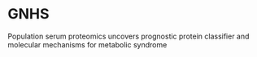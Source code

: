 # GNHS
Population serum proteomics uncovers prognostic protein classifier and molecular mechanisms for metabolic syndrome
